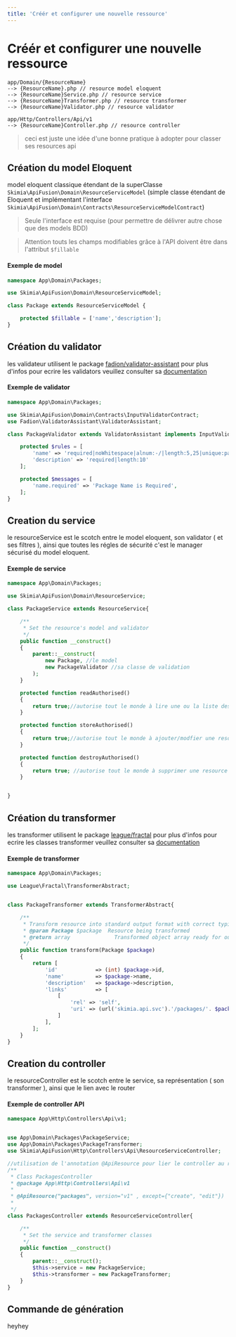 ```yaml
---
title: 'Créér et configurer une nouvelle ressource'
---
```


# Créér et configurer une nouvelle ressource

```
app/Domain/{ResourceName}
--> {ResourceName}.php // resource model eloquent
--> {ResourceName}Service.php // resource service
--> {ResourceName}Transformer.php // resource transformer
--> {ResourceName}Validator.php // resource validator

app/Http/Controllers/Api/v1
--> {ResourceName}Controller.php // resource controller
```
> ceci est juste une idée d'une bonne pratique à adopter pour classer ses resources api


## Création du model Eloquent

model eloquent classique étendant de la superClasse `Skimia\ApiFusion\Domain\ResourceServiceModel` (simple classe étendant de Eloquent et implémentant l'interface `Skimia\ApiFusion\Domain\Contracts\ResourceServiceModelContract`)
> Seule l'interface est requise (pour permettre de délivrer autre chose que des models BDD)

> Attention touts les champs modifiables grâce à l'API doivent être dans l'attribut `$fillable`

#### Exemple de model 

```php
namespace App\Domain\Packages;

use Skimia\ApiFusion\Domain\ResourceServiceModel;

class Package extends ResourceServiceModel {

    protected $fillable = ['name','description'];
}
```

## Création du validator

les validateur utilisent le package [fadion/validator-assistant](https://github.com/fadion/ValidatorAssistant) 
pour plus d'infos pour ecrire les validators veuillez consulter sa [documentation](https://github.com/fadion/ValidatorAssistant/blob/master/README.md)

#### Exemple de validator 

```php
namespace App\Domain\Packages;

use Skimia\ApiFusion\Domain\Contracts\InputValidatorContract;
use Fadion\ValidatorAssistant\ValidatorAssistant;

class PackageValidator extends ValidatorAssistant implements InputValidatorContract{

    protected $rules = [
        'name' => 'required|noWhitespace|alnum:-/|length:5,25|unique:packages,name,{id}',
        'description' => 'required|length:10'
    ];

    protected $messages = [
        'name.required' => 'Package Name is Required',
    ];
}
```

## Creation du service

le resourceService est le scotch entre le model eloquent, son validator ( et ses filtres ), ainsi que toutes les régles de sécurité
c'est le manager sécurisé du model eloquent.

#### Exemple de service

```php
namespace App\Domain\Packages;

use Skimia\ApiFusion\Domain\ResourceService;

class PackageService extends ResourceService{

    /**
     * Set the resource's model and validator
     */
    public function __construct()
    {
        parent::__construct(
            new Package, //le model
            new PackageValidator //sa classe de validation
        );
    }

    protected function readAuthorised()
    {
        return true;//autorise tout le monde à lire une ou la liste des resources
    }

    protected function storeAuthorised()
    {
        return true;//autorise tout le monde à ajouter/modfier une resource
    }

    protected function destroyAuthorised()
    {
        return true; //autorise tout le monde à supprimer une resource
    }


}
``` 

## Création du transformer

les transformer utilisent le package [league/fractal](http://fractal.thephpleague.com/) 
pour plus d'infos pour ecrire les classes transformer veuillez consulter sa [documentation](http://fractal.thephpleague.com/transformers/#classes-for-transformers)

#### Exemple de transformer 

```php
namespace App\Domain\Packages;

use League\Fractal\TransformerAbstract;


class PackageTransformer extends TransformerAbstract{

    /**
     * Transform resource into standard output format with correct typing
     * @param Package $package  Resource being transformed
     * @return array              Transformed object array ready for output
     */
    public function transform(Package $package)
    {
        return [
            'id'			=> (int) $package->id,
            'name'			=> $package->name,
            'description'	=> $package->description,
            'links'			=> [
                [
                    'rel' => 'self',
                    'uri' => (url('skimia.api.svc').'/packages/'. $package->id),//method url à changer pour avoir le veritable skimia.api.svc en fonction de la configuration au lieu de le mettre en brut
                ]
            ],
        ];
    }
}
```

## Creation du controller

le resourceController est le scotch entre le service, sa représentation ( son transformer ), ainsi que le lien avec le router

#### Exemple de controller API

```php
namespace App\Http\Controllers\Api\v1;


use App\Domain\Packages\PackageService;
use App\Domain\Packages\PackageTransformer;
use Skimia\ApiFusion\Http\Controllers\Api\ResourceServiceController;

//utilisation de l'annotation @ApiResource pour lier le controller au router d'api
/**
 * Class PackagesController
 * @package App\Http\Controllers\Api\v1
 *
 * @ApiResource("packages", version="v1" , except={"create", "edit"})
 *
 */
class PackagesController extends ResourceServiceController{

    /**
     * Set the service and transformer classes
     */
    public function __construct()
    {
        parent::__construct();
        $this->service = new PackageService;
        $this->transformer = new PackageTransformer;
    }
}
```
## Commande de génération

heyhey